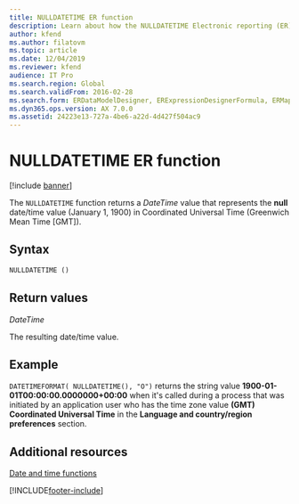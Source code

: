 ```yaml
---
title: NULLDATETIME ER function
description: Learn about how the NULLDATETIME Electronic reporting (ER) function is used, including syntax strings, return values, and examples.
author: kfend
ms.author: filatovm
ms.topic: article
ms.date: 12/04/2019
ms.reviewer: kfend
audience: IT Pro
ms.search.region: Global
ms.search.validFrom: 2016-02-28
ms.search.form: ERDataModelDesigner, ERExpressionDesignerFormula, ERMappedFormatDesigner, ERModelMappingDesigner
ms.dyn365.ops.version: AX 7.0.0
ms.assetid: 24223e13-727a-4be6-a22d-4d427f504ac9
---
```


# NULLDATETIME ER function

[!include [banner](../includes/banner.md)]

The `NULLDATETIME` function returns a *DateTime* value that represents the **null** date/time value (January 1, 1900) in Coordinated Universal Time (Greenwich Mean Time \[GMT\]).

## Syntax

```vb
NULLDATETIME ()
```

## Return values

*DateTime*

The resulting date/time value.

## Example

`DATETIMEFORMAT( NULLDATETIME(), "O")` returns the string value **1900-01-01T00:00:00.0000000+00:00** when it's called during a process that was initiated by an application user who has the time zone value **(GMT) Coordinated Universal Time** in the **Language and country/region preferences** section.

## Additional resources

[Date and time functions](er-functions-category-datetime.md)


[!INCLUDE[footer-include](../../../includes/footer-banner.md)]
